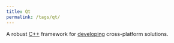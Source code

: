 ```yaml
---
title: Qt
permalink: /tags/qt/
---
```


A robust [C++](/tags/cpp) framework for [developing](/tags/programming) cross-platform solutions.
